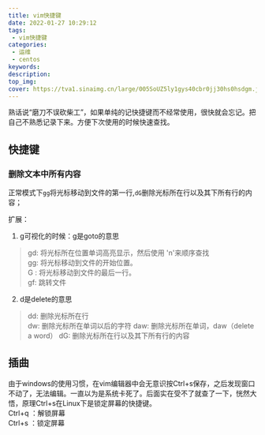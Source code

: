 ```yaml
---
title: vim快捷键
date: 2022-01-27 10:29:12
tags: 
 - vim快捷键
categories:
 - 运维
 - centos
keywords:
description:
top_img:
cover: https://tva1.sinaimg.cn/large/005SoUZ5ly1gys40cbr0jj30hs0hsdgm.jpg
---
```


熟话说“磨刀不误砍柴工”，如果单纯的记快捷键而不经常使用，很快就会忘记。把自己不熟悉记录下来。方便下次使用的时候快速查找。  

## 快捷键
### 删除文本中所有内容
正常模式下`gg`将光标移动到文件的第一行,`dG`删除光标所在行以及其下所有行的内容；

扩展：

1. g可视化的时候：g是goto的意思

> gd: 将光标所在位置单词高亮显示，然后使用 'n'来顺序查找  
  gg: 将光标移动到文件的开始位置。  
  G : 将光标移动到文件的最后一行。  
  gf: 跳转文件

2. d是delete的意思  

> dd: 删除光标所在行  
  dw: 删除光标所在单词以后的字符
  daw: 删除光标所在单词，daw（delete a word）
  dG: 删除光标所在行以及其下所有行的内容



## 插曲
由于windows的使用习惯，在vim编辑器中会无意识按Ctrl+s保存，之后发现窗口不动了，无法编辑。一直以为是系统卡死了。后面实在受不了就查了一下，恍然大悟，原理Ctrl+s在Linux下是锁定屏幕的快捷键。  
Ctrl+q ：解锁屏幕  
Ctrl+s ：锁定屏幕  
